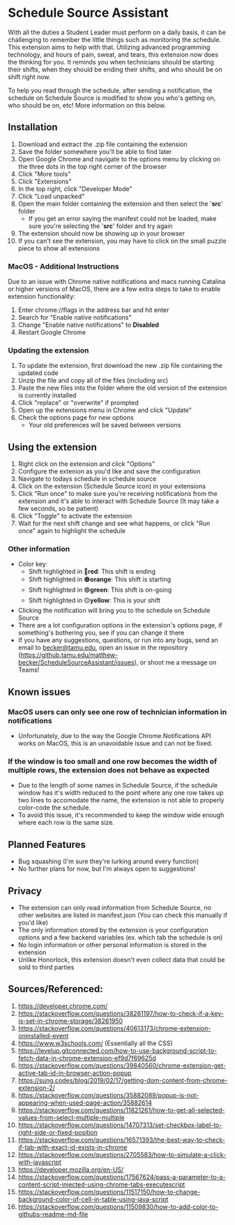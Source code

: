 # Schedule Source Assistant
With all the duties a Student Leader must perform on a daily basis, it can be challenging to remember the little things such as monitoring the schedule. This extension aims to help with that. Utilizing advanced programming technology, and hours of pain, sweat, and tears, this extension now does the thinking for you. It reminds you when technicians should be starting their shifts, when they should be ending their shifts, and who should be on shift right now. 

To help you read through the schedule, after sending a notification, the schedule on Schedule Source is modified to show you who's getting on, who should be on, etc! More information on this below.


## Installation
1. Download and extract the .zip file containing the extension
2. Save the folder somewhere you'll be able to find later
3. Open Google Chrome and navigate to the options menu by clicking on the three dots in the top right corner of the browser
4. Click "More tools"
5. Click "Extensions"
6. In the top right, click "Developer Mode"
7. Click "Load unpacked"
8. Open the main folder containing the extension and then select the '<b>src</b>' folder
     * If you get an error saying the manifest could not be loaded, make sure you're selecting the '<b>src</b>' folder and try again
9. The extension should now be showing up in your browser
10. If you can't see the extension, you may have to click on the small puzzle piece to show all extensions


### MacOS - Additional Instructions
Due to an issue with Chrome native notifications and macs running Catalina or higher versions of MacOS, there are a few extra steps to take to enable extension functionality:
1. Enter chrome://flags in the address bar and hit enter
2. Search for "Enable native notifications"
3. Change "Enable native notifications" to <b>Disabled</b>
4. Restart Google Chrome


### Updating the extension
1. To update the extension, first download the new .zip file containing the updated code
2. Unzip the file and copy all of the files (including src)
3. Paste the new files into the folder where the old version of the extension is currently installed
4. Click "replace" or "overwrite" if prompted
5. Open up the extensions menu in Chrome and click "Update"
6. Check the options page for new options
      * Your old preferences will be saved between versions


## Using the extension
1. Right click on the extension and click "Options"
2. Configure the extenion as you'd like and save the configuration
3. Navigate to todays schedule in schedule source
4. Click on the extension (Schedule Source icon) in your extensions
5. Click "Run once" to make sure you're receiving notifications from the extension and it's able to interact with Schedule Source (It may take a few seconds, so be patient)
6. Click "Toggle" to activate the extension
7. Wait for the next shift change and see what happens, or click "Run once" again to highlight the schedule


### Other information
* Color key:
    * Shift highlighted in 🔴<b>red</b>:       This shift is ending
    * Shift highlighted in 🟠<b>orange</b>:    This shift is starting
    * Shift highlighted in 🟢<b>green</b>:     This shift is on-going
    * Shift highlighted in 🟡<b>yellow</b>:    This is your shift
* Clicking the notification will bring you to the schedule on Schedule Source
* There are a lot configuration options in the extension's options page, if something's bothering you, see if you can change it there
* If you have any suggestions, questions, or run into any bugs, send an email to becker@tamu.edu, open an issue in the repository (https://github.tamu.edu/matthew-becker/ScheduleSourceAssistant/issues), or shoot me a message on Teams!


## Known issues
### MacOS users can only see one row of technician information in notifications
* Unfortunately, due to the way the Google Chrome.Notifications API works on MacOS, this is an unavoidable issue and can not be fixed. 

### If the window is too small and one row becomes the width of multiple rows, the extension does not behave as expected
* Due to the length of some names in Schedule Source, if the schedule window has it's width reduced to the point where any one row takes up two lines to accomodate the name, the extension is not able to properly color-code the schedule. 
* To avoid this issue, it's recommended to keep the window wide enough where each row is the same size.


## Planned Features
* Bug squashing (I'm sure they're lurking around every function)
* No further plans for now, but I'm always open to suggestions!


## Privacy
* The extension can only read information from Schedule Source, no other websites are listed in manifest.json (You can check this manually if you'd like)
* The only information stored by the extension is your configuration options and a few backend variables (ex. which tab the schedule is on)
* No login information or other personal information is stored in the extension
* Unlike Honorlock, this extension doesn't even collect data that could be sold to third parties


## Sources/Referenced:
1. https://developer.chrome.com/
2. https://stackoverflow.com/questions/38261197/how-to-check-if-a-key-is-set-in-chrome-storage/38261950
3. https://stackoverflow.com/questions/40613173/chrome-extension-oninstalled-event
4. https://www.w3schools.com/ (Essentially all the CSS)
5. https://levelup.gitconnected.com/how-to-use-background-script-to-fetch-data-in-chrome-extension-ef9d7f69625d
6. https://stackoverflow.com/questions/39840560/chrome-extension-get-active-tab-id-in-browser-action-popup
7. https://sung.codes/blog/2019/02/17/getting-dom-content-from-chrome-extension-2/
8. https://stackoverflow.com/questions/35882089/popup-is-not-appearing-when-used-page-action/35882614
9. https://stackoverflow.com/questions/11821261/how-to-get-all-selected-values-from-select-multiple-multiple
10. https://stackoverflow.com/questions/14707313/set-checkbox-label-to-right-side-or-fixed-position
11. https://stackoverflow.com/questions/16571393/the-best-way-to-check-if-tab-with-exact-id-exists-in-chrome
12. https://stackoverflow.com/questions/2705583/how-to-simulate-a-click-with-javascript
13. https://developer.mozilla.org/en-US/
13. https://stackoverflow.com/questions/17567624/pass-a-parameter-to-a-content-script-injected-using-chrome-tabs-executescript
14. https://stackoverflow.com/questions/11517150/how-to-change-background-color-of-cell-in-table-using-java-script
15. https://stackoverflow.com/questions/11509830/how-to-add-color-to-githubs-readme-md-file
